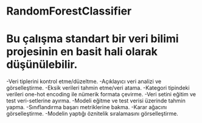 # RandomForestClassifier


# Bu çalışma standart bir veri bilimi projesinin en basit hali olarak düşünülebilir.

-Veri tiplerini kontrol etme/düzeltme.
-Açıklayıcı veri analizi ve görselleştirme.
-Eksik verileri tahmin etme/veri atama.
-Kategori tipindeki verileri one-hot encoding ile nümerik formata çevirme.
-Veri setini eğitim ve test veri-setlerine ayırma.
-Modeli eğitme ve test verisi üzerinde tahmin yapma.
-Sınıflandırma başarı metriklerine bakma.
-Karar ağacını görselleştirme.
-Modelin yaptığı öznitelik sıralamasını görselleştirme.
